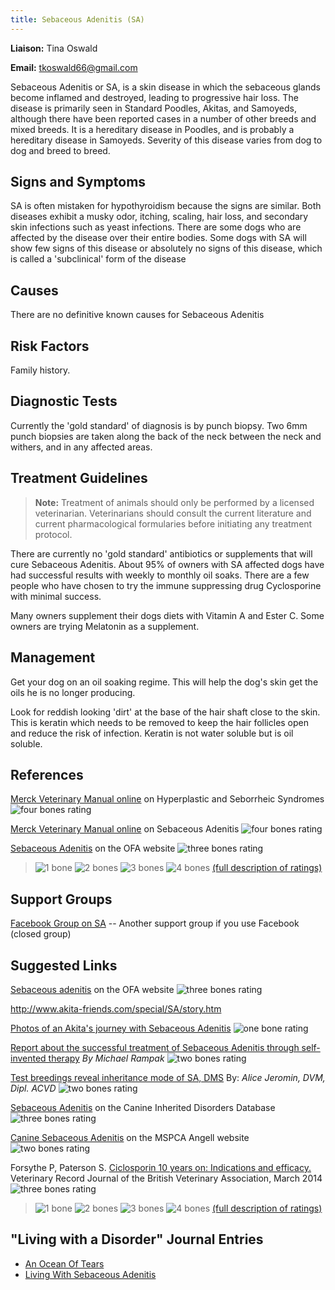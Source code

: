 ```yaml
---
title: Sebaceous Adenitis (SA)
---
```

**Liaison:** Tina Oswald

**Email:** [tkoswald66@gmail.com](mailto:tkoswald66@gmail.com)

Sebaceous Adenitis or SA, is a skin disease in which the sebaceous
glands become inflamed and destroyed, leading to progressive hair loss.
The disease is primarily seen in Standard Poodles, Akitas, and Samoyeds,
although there have been reported cases in a number of other breeds and
mixed breeds. It is a hereditary disease in Poodles, and is probably a
hereditary disease in Samoyeds. Severity of this disease varies from dog
to dog and breed to breed.

## Signs and Symptoms

SA is often mistaken for hypothyroidism because the signs are similar.
Both diseases exhibit a musky odor, itching, scaling, hair loss, and
secondary skin infections such as yeast infections.  There are some dogs
who are affected by the disease over their entire bodies.  Some dogs
with SA will show few signs of this disease or absolutely no signs of
this disease, which is called a 'subclinical' form of the disease

## Causes

There are no definitive known causes for Sebaceous Adenitis

## Risk Factors

Family history.

## Diagnostic Tests

Currently the 'gold standard' of diagnosis is by punch biopsy.  Two 6mm
punch biopsies are taken along the back of the neck between the neck and
withers, and in any affected areas.

## Treatment Guidelines

> **Note:** Treatment of animals should only be performed by a licensed
> veterinarian. Veterinarians should consult the current literature and
> current pharmacological formularies before initiating any treatment
> protocol.

There are currently no 'gold standard' antibiotics or supplements that
will cure Sebaceous Adenitis.   About 95% of owners with SA affected
dogs have had successful results with weekly to monthly oil soaks.
There are a few people who have chosen to try the immune suppressing
drug Cyclosporine with minimal success.

Many owners supplement their dogs diets with Vitamin A and Ester C.
Some owners are trying Melatonin as a supplement.

## Management

Get your dog on an oil soaking regime.  This will help the dog's skin
get the oils he is no longer producing.

Look for reddish looking 'dirt' at the base of the hair shaft close to
the skin.  This is keratin which needs to be removed to keep the hair
follicles open and reduce the risk of infection.  Keratin is not water
soluble but is oil soluble.

## References

[Merck Veterinary Manual
online](http://www.merckvetmanual.com/mvm/integumentary_system/congenital_and_inherited_anomalies_of_the_integumentary_system/hyperplastic_and_seborrheic_syndromes.html) on
Hyperplastic and Seborrheic Syndromes ![four bones
rating](/img/4-bones.gif)

[Merck Veterinary Manual
online](https://www.merckvetmanual.com/ear-disorders/diseases-of-the-pinna/sebaceous-adenitis)
on Sebaceous Adenitis ![four bones
rating](/img/4-bones.gif)

[Sebaceous
Adenitis](https://www.ofa.org/diseases/other-diseases/sebaceous-adenitis)
on the OFA website ![three bones
rating](/img/3-bones.gif)

> ![1 bone](/img/1-bone.gif)
> ![2 bones](/img/2-bones.gif)
> ![3 bones](/img/3-bones.gif)
> ![4 bones](/img/4-bones.gif)
> [(full description of ratings)](/diseases/ratings-what-do-they-mean)

## Support Groups

[Facebook Group on SA](https://www.facebook.com/groups/1037582446280841/)
-- Another support group if you use Facebook (closed group)

## Suggested Links

[Sebaceous
adenitis](https://www.ofa.org/diseases/other-diseases/sebaceous-adenitis)
on the OFA website ![three bones
rating](/img/3-bones.gif)

<http://www.akita-friends.com/special/SA/story.htm>

[Photos of an Akita's journey with Sebaceous
Adenitis](http://www.akita-friends.com/special/SA/story.htm) ![one bone
rating](/img/1-bone.gif)

[Report about the successful treatment of Sebaceous Adenitis through
self-invented therapy](http://www.akita-friends.com/special/satreat.htm)
*By Michael Rampak* ![two bones
rating](/img/2-bones.gif)

[Test breedings reveal inheritance mode of SA,
DMS](https://www.dvm360.com/view/test-breedings-reveal-inheritance-mode-sa-dms)
By: *Alice Jeromin, DVM, Dipl. ACVD* ![two bones
rating](/img/2-bones.gif)

[Sebaceous
Adenitis](http://cidd.discoveryspace.ca/disorder/sebaceous-adenitis.html)
on the Canine Inherited Disorders Database ![three bones
rating](/img/3-bones.gif)

[Canine Sebaceous
Adenitis](https://www.mspca.org/angell_services/canine-sebaceous-adenitis)
on the MSPCA Angell website ![two bones
rating](/img/2-bones.gif)

Forsythe P, Paterson S.  [Ciclosporin 10 years on:  Indications and
efficacy. ](<https://veterinaryrecord.bmj.com/content/vetrec/174/Suppl_2/13.full.pdf >)
Veterinary Record Journal of the British Veterinary Association, March
2014  ![three bones
rating](/img/3-bones.gif)

> ![1 bone](/img/1-bone.gif)
> ![2 bones](/img/2-bones.gif)
> ![3 bones](/img/3-bones.gif)
> ![4 bones](/img/4-bones.gif)
> [(full description of ratings)](/diseases/ratings-what-do-they-mean)

## "Living with a Disorder" Journal Entries

* [An Ocean Of Tears](/diseases/sebaceous-adenitis-sa-an-ocean-of-tears)
* [Living With Sebaceous Adenitis](/diseases/sebaceous-adenitis-sa-living-with)
